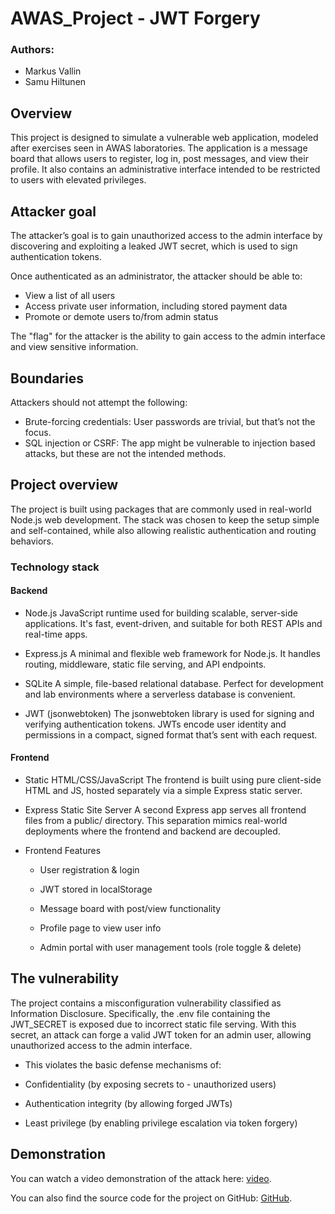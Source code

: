 # AWAS_Project - JWT Forgery

### Authors:
 - Markus Vallin
 - Samu Hiltunen

## Overview

This project is designed to simulate a vulnerable web application, modeled after exercises seen in AWAS laboratories. The application is a message board that allows users to register, log in, post messages, and view their profile. It also contains an administrative interface intended to be restricted to users with elevated privileges.

## Attacker goal

The attacker’s goal is to gain unauthorized access to the admin interface by discovering and exploiting a leaked JWT secret, which is used to sign authentication tokens.

Once authenticated as an administrator, the attacker should be able to:

- View a list of all users
- Access private user information, including stored payment data
- Promote or demote users to/from admin status

The "flag" for the attacker is the ability to gain access to the admin interface and view sensitive information.

## Boundaries

Attackers should not attempt the following:

- Brute-forcing credentials: User passwords are trivial, but that’s not the focus.
- SQL injection or CSRF:  The app might be vulnerable to injection based attacks, but these are not the intended methods.

## Project overview

The project is built using packages that are commonly used in real-world Node.js web development. The stack was chosen to keep the setup simple and self-contained, while also allowing realistic authentication and routing behaviors.

### Technology stack

#### Backend

- Node.js
JavaScript runtime used for building scalable, server-side applications. It's fast, event-driven, and suitable for both REST APIs and real-time apps.

- Express.js
A minimal and flexible web framework for Node.js. It handles routing, middleware, static file serving, and API endpoints.

- SQLite
A simple, file-based relational database. Perfect for development and lab environments where a serverless database is convenient.

- JWT (jsonwebtoken)
The jsonwebtoken library is used for signing and verifying authentication tokens. JWTs encode user identity and permissions in a compact, signed format that’s sent with each request.

#### Frontend

- Static HTML/CSS/JavaScript
The frontend is built using pure client-side HTML and JS, hosted separately via a simple Express static server.

- Express Static Site Server
A second Express app serves all frontend files from a public/ directory. This separation mimics real-world deployments where the frontend and backend are decoupled.

- Frontend Features

    - User registration & login

    - JWT stored in localStorage

    - Message board with post/view functionality

    - Profile page to view user info

    - Admin portal with user management tools (role toggle & delete)

## The vulnerability

The project contains a misconfiguration vulnerability classified as Information Disclosure. Specifically, the .env file containing the JWT_SECRET is exposed due to incorrect static file serving. With this secret, an attack can forge a valid JWT token for an admin user, allowing unauthorized access to the admin interface.

- This violates the basic defense mechanisms of:

- Confidentiality (by exposing secrets to - unauthorized users)

- Authentication integrity (by allowing forged JWTs)

- Least privilege (by enabling privilege escalation via token forgery)

## Demonstration

You can watch a video demonstration of the attack here: [video](https://www.youtube.com/watch?v=example).

You can also find the source code for the project on GitHub: [GitHub](https://github.com/vitumake/awas/tree/main).